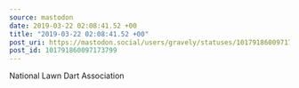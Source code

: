 ```yaml
---
source: mastodon
date: 2019-03-22 02:08:41.52 +00
title: "2019-03-22 02:08:41.52 +00"
post_uri: https://mastodon.social/users/gravely/statuses/101791860097173799
post_id: 101791860097173799
---
```

National Lawn Dart Association


